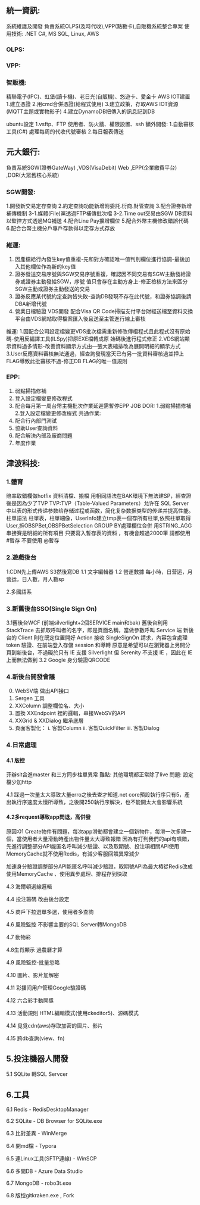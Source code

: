 ## 統一資訊:

系統維護及開發 負責系統OLPS(及時代收),VPP(點數卡),自販機系統整合專案
使用技術: .NET C#, MS SQL, Linux, AWS

### OLPS:

### VPP:

### 智販機:

精聯電子(IPC)、虹堡(讀卡機)、老日光(自販機)、悠遊卡、愛金卡
AWS IOT建置
1.建立憑證
2.用cmd合併憑證(給程式使用)
3.建立政策，存取AWS IOT資源(MQTT主題或實物影子)
4.建立DynamoDB把傳入的訊息記到DB

ubuntu設定
1.vsftp、FTP 使用者、防火牆、權限設置、ssh
額外開發:
1.自動審核工具(C#)
 處理每周的代收代號審核
2.每日報表傳送

## 元大銀行:

負責系統SGW(證券GateWay) ,VDS(VisaDebit) Web ,EPP(企業繳費平台) ,DOR(大眾舊核心系統)

### SGW開發:

1.開發新交易定存查詢
2.約定查詢功能新增附委託.衍商.財管查詢
3.配合證券新增補傳機制
3-1.媒體(File)黨透過FTP補傳批次檔
3-2.Time out交易由SGW DB資料以監控方式透過MQ補送
4.配合Line Pay擴增欄位
5.配合外幣主機修改錯誤代碼
6.配合台幣主機分戶專戶存款得以定存方式存放

### 維運:

1. 因產檔給行內發生key值重複-先和對方確認唯一值判別欄位進行協調-最後加入其他欄位作為新的key值
2. 證券發送交易序號與SGW交易序號重複，確認因不同交易有SGW主動發給證券或證券主動發給SGW，序號
值只會存在主動方身上-修正檢核方法來區分SGW主動或證券主動發送的交易
3. 證券反應某代號約定查詢皆失敗-查詢DB發現不存在此代號，和證券協調後請DBA新增代號
4. 營業日檔驗證
VDS開發
配合Visa QR Code掃描支付平台財經送檔至資料交換平台由VDS網站取得檔案匯入後且送至主管進行線上審核

維運:
1.因配合公司設定檔變更VDS批次檔需重新修改傳檔程式且此程式沒有原始碼-使用反編譯工具(ILSpy)把原EXE檔轉成原
始碼後進行程式修正
2.VDS網站顯示資料過多情形-改善資料顯示方式由一張大表縮排改為展開明細的顯示方式
3.User反應資料審核無法通過，經查詢發現當天已有另一批資料審核過並押上FLAG導致此批審核不過-修正DB
FLAG的唯一值規則

### EPP:

1. 弱點掃描修補
2. 登入設定檔變更修改程式
3. 配合每月第一周台幣主機批次作業延遲需暫停EPP JOB
DOR:
1.弱點掃描修補
2.登入設定檔變更修改程式
共通作業:
1. 配合行內部門測試
2. 協助User查詢資料
3. 配合解決內部及廠商問題
4. 年度作業

## 津波科技:

### 1.體育

賠率取錯欄做hotfix
資料清檔、搬檔
用相同語法在BAK環境下無法建SP，經查證後是因為少了TVP
TVP:TVP（Table-Valued Parameters）允许在 SQL Server 中以表的形式传递参数给存储过程或函数，简化复杂数据类型的传递并提高性能。
柱單語法 柱單表，柱單細像，UserInfo建立tmp表一個存所有柱單,依照柱單取得User,拆OBSPBet,OBSPBetSelection GROUP BY處理欄位合併   用STRING_AGG串接賽是明細的所有項目
只要寫入暫存表的資料 ，有機會超過2000筆 請都使用 #暫存 不要使用 @暫存

### 2.遊戲後台

1.CDN先上傳AWS S3然後寫DB
1.1 文字編輯器
1.2 營運數據 每小時，日营运，月营运，日人數，月人數sp

2.多國語系

### 3.新舊後台SSO(Single Sign On)

 3.1舊後台WCF  (前端silverlight+2個SERVICE main和bak)
    舊後台利用 StackTrace 去抓取呼叫者的名字，即是頁面名稱，當做參數呼叫 Service 端
    新後台的 Client 則在既定位置開好 Action 接收 SingleSignOn 請求，內容包含處理 token 驗證、在前端登入存儲 session 和導轉
     <!--技術難點--> 原意是希望可以在瀏覽器上另開分頁到新後台，不過礙於只有 IE 支援 Silverlight 但 Serenity 不支援 IE ，因此在 IE 上而無法做到
 3.2 Google 身分驗證QRCODE

### 4.新後台開發會議

0. WebSV端 做出API接口 
1. Sergen 工具
2. XXColumn 調整欄位名、大小
3. 置換 XXEndpoint 裡的邏輯，串接WebSV的API
4. XXGrid & XXDialog 繼承底層
5. 頁面客製化：
    i. 客製Column
    ii. 客製QuickFilter
    iii. 客製Dialog

### 4.日常處理

#### 4.1 版控

菲辦sit合進master
和三方同步柱單異常
難點:
其他環境都正常除了live
問題:
設定檔少加http

4.1 踩過一次量太大導致大量erro之後去查才知道.net core預設執行序只有5，產出執行序速度太慢所導致，之後開250執行序解決，也不能開太大會影響系統

#### 4.2多request導致app閃退，高併發

原因:01 Create物件有問題，每次app滑動都會建立一個新物件，每滑一次多建一個，當使用者大量滑動時產出物件量太大導致報錯
因為有打到我們的api有噴錯，先進行調整部分API能匿名呼叫減少驗證、以及取期號、投注項相關API使用MemoryCache就不使用Redis，有減少客服回饋異常減少

加速身分驗證調整部分API能匿名呼叫減少驗證，取期號API為最大樁從Redis改成使用MemoryCache 、使用異步處理、排程存到快取

4.3 海爾頓選線邏輯

4.4 投注籌碼 改由後台設定

4.5 商戶下拉選單多選，使用者多查詢

4.6 風險監控  不影響主要的SQL Server轉MongoDB

4.7 動物彩

4.8生肖顯示 過農曆才算

4.9 風險監控-批量忽略 

4.10 圖片、影片加解密

4.11 彩播间用户管理Google驗證碼

4.12 六合彩手動開獎

4.13 活動規則 HTML編輯模式(使用ckeditor5)、源碼模式

4.14 覓覓cdn(aws)存取加密的圖片、影片

4.15 跨db查詢(view、fn)



## 5.投注機器人開發

5.1 SQLite 轉SQL Servcer



## 6.工具

6.1 Redis - RedisDesktopManager

6.2 SQLite - DB Browser for SQLite.exe

6.3 比對差異 - WinMerge 

6.4 開md檔 - Typora

6.5 連Linux工具(SFTP連線) - WinSCP

6.6 多開DB - Azure Data Studio

6.7 MongoDB - robo3t.exe

6.8 版控gitkraken.exe , Fork

